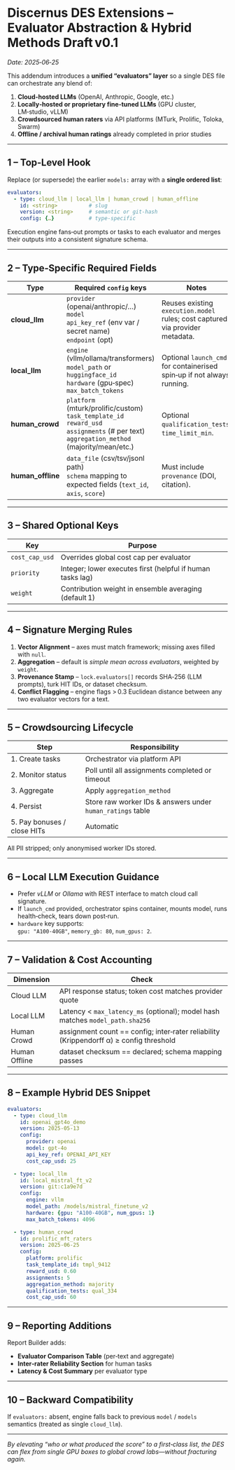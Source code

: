 # Discernus DES Extensions – **Evaluator Abstraction & Hybrid Methods Draft v0.1**
*Date: 2025‑06‑25*

This addendum introduces a **unified “evaluators” layer** so a single DES file can orchestrate any blend of:

1. **Cloud‑hosted LLMs** (OpenAI, Anthropic, Google, etc.)
2. **Locally‑hosted or proprietary fine‑tuned LLMs** (GPU cluster, LM‑studio, vLLM)
3. **Crowdsourced human raters** via API platforms (MTurk, Prolific, Toloka, Swarm)
4. **Offline / archival human ratings** already completed in prior studies

---

## 1 – Top‑Level Hook

Replace (or supersede) the earlier `models:` array with a **single ordered list**:

```yaml
evaluators:
  - type: cloud_llm | local_llm | human_crowd | human_offline
    id: <string>          # slug
    version: <string>     # semantic or git‑hash
    config: {…}           # type‑specific
```

Execution engine fans‑out prompts or tasks to each evaluator and merges their outputs into a consistent signature schema.

---

## 2 – Type‑Specific Required Fields

| Type | Required `config` keys | Notes |
|------|------------------------|-------|
| **cloud_llm** | `provider` (openai/anthropic/…)<br>`model`<br>`api_key_ref` (env var / secret name)<br>`endpoint` (opt) | Reuses existing `execution.model` rules; cost captured via provider metadata. |
| **local_llm** | `engine` (vllm/ollama/transformers)<br>`model_path` or `huggingface_id`<br>`hardware` (gpu‑spec)<br>`max_batch_tokens` | Optional `launch_cmd` for containerised spin‑up if not always running. |
| **human_crowd** | `platform` (mturk/prolific/custom)<br>`task_template_id`<br>`reward_usd`<br>`assignments` (# per text)<br>`aggregation_method` (majority/mean/etc.) | Optional `qualification_tests`, `time_limit_min`. |
| **human_offline** | `data_file` (csv/tsv/jsonl path)<br>`schema` mapping to expected fields (`text_id`, `axis`, `score`) | Must include `provenance` (DOI, citation). |

---

## 3 – Shared Optional Keys

| Key | Purpose |
|-----|---------|
| `cost_cap_usd` | Overrides global cost cap per evaluator |
| `priority` | Integer; lower executes first (helpful if human tasks lag) |
| `weight` | Contribution weight in ensemble averaging (default 1) |

---

## 4 – Signature Merging Rules

1. **Vector Alignment** – axes must match framework; missing axes filled with `null`.  
2. **Aggregation** – default is *simple mean across evaluators*, weighted by `weight`.  
3. **Provenance Stamp** – `lock.evaluators[]` records SHA‑256 (LLM prompts), turk HIT IDs, or dataset checksum.  
4. **Conflict Flagging** – engine flags > 0.3 Euclidean distance between any two evaluator vectors for a text.

---

## 5 – Crowdsourcing Lifecycle

| Step | Responsibility |
|------|----------------|
| 1. Create tasks | Orchestrator via platform API |
| 2. Monitor status | Poll until all assignments completed or timeout |
| 3. Aggregate | Apply `aggregation_method` |
| 4. Persist | Store raw worker IDs & answers under `human_ratings` table |
| 5. Pay bonuses / close HITs | Automatic |

All PII stripped; only anonymised worker IDs stored.

---

## 6 – Local LLM Execution Guidance

- Prefer *vLLM* or *Ollama* with REST interface to match cloud call signature.  
- If `launch_cmd` provided, orchestrator spins container, mounts model, runs health‑check, tears down post‑run.  
- `hardware` key supports:  
  `gpu: "A100-40GB"`, `memory_gb: 80`, `num_gpus: 2`.

---

## 7 – Validation & Cost Accounting

| Dimension | Check |
|-----------|-------|
| Cloud LLM | API response status; token cost matches provider quote |
| Local LLM | Latency < `max_latency_ms` (optional); model hash matches `model_path.sha256` |
| Human Crowd | assignment count == config; inter‑rater reliability (Krippendorff α) ≥ config threshold |
| Human Offline | dataset checksum == declared; schema mapping passes |

---

## 8 – Example Hybrid DES Snippet

```yaml
evaluators:
  - type: cloud_llm
    id: openai_gpt4o_demo
    version: 2025-05-13
    config:
      provider: openai
      model: gpt-4o
      api_key_ref: OPENAI_API_KEY
      cost_cap_usd: 25

  - type: local_llm
    id: local_mistral_ft_v2
    version: git:c1a9e7d
    config:
      engine: vllm
      model_path: /models/mistral_finetune_v2
      hardware: {gpu: "A100-40GB", num_gpus: 1}
      max_batch_tokens: 4096

  - type: human_crowd
    id: prolific_mft_raters
    version: 2025-06-25
    config:
      platform: prolific
      task_template_id: tmpl_9412
      reward_usd: 0.60
      assignments: 5
      aggregation_method: majority
      qualification_tests: qual_334
      cost_cap_usd: 60
```

---

## 9 – Reporting Additions

Report Builder adds:

- **Evaluator Comparison Table** (per‑text and aggregate)  
- **Inter‑rater Reliability Section** for human tasks  
- **Latency & Cost Summary** per evaluator type

---

## 10 – Backward Compatibility

If `evaluators:` absent, engine falls back to previous `model` / `models` semantics (treated as single `cloud_llm`).  

---

*By elevating “who or what produced the score” to a first‑class list, the DES can flex from single GPU boxes to global crowd labs—without fracturing again.*  
